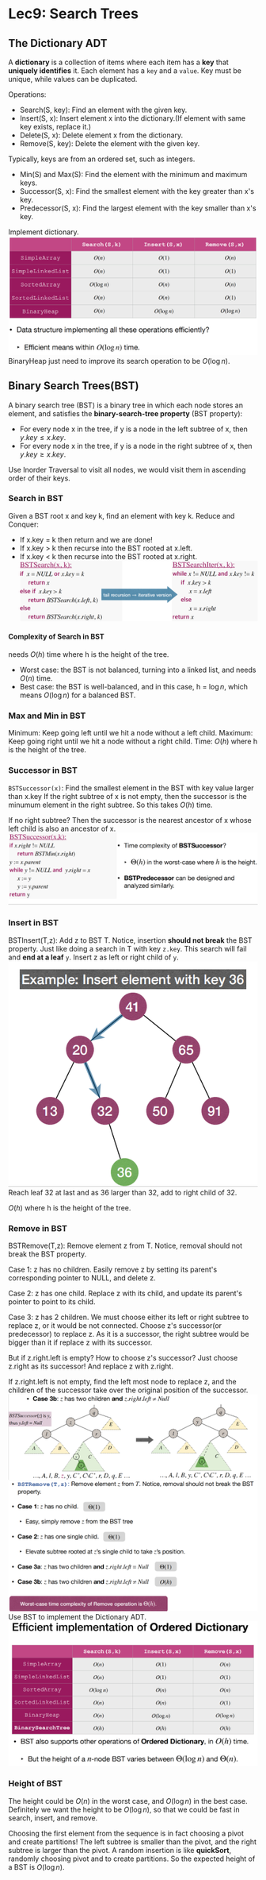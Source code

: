 # Lec9: Search Trees
## The Dictionary ADT
A **dictionary** is a collection of items where each item has a **key** that **uniquely identifies** it.
Each element has a `key` and a `value`.
Key must be unique, while values can be duplicated.

Operations:
- Search(S, key): Find an element with the given key.
- Insert(S, x): Insert element x into the dictionary.(If element with same key exists, replace it.)
- Delete(S, x): Delete element x from the dictionary.
- Remove(S, key): Delete the element with the given key.

Typically, keys are from an ordered set, such as integers.
- Min(S) and Max(S): Find the element with the minimum and maximum keys.
- Successor(S, x): Find the smallest element with the key greater than x's key.
- Predecessor(S, x): Find the largest element with the key smaller than x's key.

Implement dictionary.
![1760670659854](image/lec9/1760670659854.png)
BinaryHeap just need to improve its search operation to be $O(\log n)$.

## Binary Search Trees(BST)
A binary search tree (BST) is a binary tree in which each node stores an element, and satisfies the **binary-search-tree property** (BST property):
- For every node x in the tree, if y is a node in the left subtree of x, then $y.key \leq x.key$.
- For every node x in the tree, if y is a node in the right subtree of x, then $y.key \geq x.key$.

Use Inorder Traversal to visit all nodes, we would visit them in ascending order of their keys.

### Search in BST
Given a BST root x and key k, find an element with key k.
Reduce and Conquer:
- If x.key = k then return and we are done!
- If x.key > k then recurse into the BST rooted at x.left.
- If x.key < k then recurse into the BST rooted at x.right.
![1760671249059](image/lec9/1760671249059.png)

#### Complexity of Search in BST
needs $O(h)$ time where h is the height of the tree.
- Worst case: the BST is not balanced, turning into a linked list, and needs $O(n)$ time.
- Best case: the BST is well-balanced, and in this case, h = $\log n$, which means $O(\log n)$ for a balanced BST.

### Max and Min in BST
Minimum: Keep going left until we hit a node without a left child.
Maximum: Keep going right until we hit a node without a right child.
Time: $O(h)$ where h is the height of the tree.

### Successor in BST
`BSTSuccessor(x)`: Find the smallest element in the BST with key value larger than x.key
If the right subtree of x is not empty, then the successor is the minumum element in the right subtree.
So this takes $O(h)$ time.

If no right subtree?
Then the successor is the nearest ancestor of x whose left child is also an ancestor of x.
![1760671899345](image/lec9/1760671899345.png)

### Insert in BST
BSTInsert(T,z): Add z to BST T. Notice, insertion **should not break** the BST property.
Just like doing a search in T with key `z.key`. 
This search will fail and **end at a leaf** `y`. Insert z as left or right child of `y`.
![1760672161821](image/lec9/1760672161821.png)
Reach leaf 32 at last and as 36 larger than 32, add to right child of 32.

$O(h)$ where h is the height of the tree.

### Remove in BST
BSTRemove(T,z): Remove element z from T. Notice, removal should not break the BST property.

Case 1: z has no children.
Easily remove z by setting its parent's corresponding pointer to NULL, and delete z.

Case 2: z has one child.
Replace z with its child, and update its parent's pointer to point to its child.

Case 3: z has 2 children.
We must choose either its left or right subtree to replace z, or it would be not connected.
Choose z's successor(or predecessor) to replace z.
As it is a successor, the right subtree would be bigger than it if replace z with its successor.

But if z.right.left is empty? How to choose z's successor?
Just choose z.right as its successor! And replace z with z.right.

If z.right.left is not empty, find the left most node to replace z, and the children of the successor take over the original position of the successor.
![1760672689519](image/lec9/1760672689519.png)
![1760672701941](image/lec9/1760672701941.png)
Use BST to implement the Dictionary ADT.
![1760672726277](image/lec9/1760672726277.png)

### Height of BST
The height could be $O(n)$ in the worst case, and $O(\log n)$ in the best case.
Definitely we want the height to be $O(\log n)$, so that we could be fast in search, insert, and remove.

Choosing the first element from the sequence is in fact choosing a pivot and create partitions!
The left subtree is smaller than the pivot, and the right subtree is larger than the pivot.
A random insertion is like **quickSort**, randomly choosing pivot and to create partitions.
So the expected height of a BST is $O(\log n)$.

##
